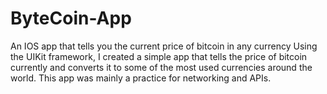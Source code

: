 # ByteCoin-App
An IOS app that tells you the current price of bitcoin in any currency
Using the UIKit framework, I created a simple app that tells the price of bitcoin currently and converts it to some of the most used currencies around the world. This app was mainly a practice for networking and APIs.
